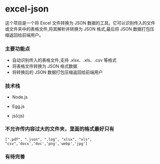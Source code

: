 # excel-json

这个项目是一个将 Excel 文件转换为 JSON 数据的工具。它可以识别传入的文件或文件夹中的表格文件,将其解析并转换为 JSON 格式,最后将 JSON 数据打包压缩返回给前端用户。

### 主要功能点
* 自动识别传入的表格文件,支持 .xlsx、.xls、.csv 等格式
* 将表格文件转换为 JSON 格式数据
* 将转换后的 JSON 数据打包压缩返回给前端用户

### 技术栈

* Node.js

* Egg.js
* js(cjs)


### 不允许传内容过大的文件夹，里面的格式最好只有
```
[".pdf", ".json", ".log", "xlsx", "xls", "csv",'docx','doc','png','webp','jpg']
```

### 有待完善
